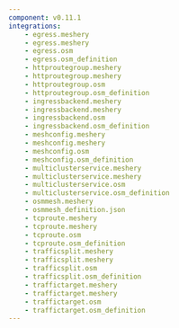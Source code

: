 ```yaml
---
component: v0.11.1
integrations:
    - egress.meshery
    - egress.meshery
    - egress.osm
    - egress.osm_definition
    - httproutegroup.meshery
    - httproutegroup.meshery
    - httproutegroup.osm
    - httproutegroup.osm_definition
    - ingressbackend.meshery
    - ingressbackend.meshery
    - ingressbackend.osm
    - ingressbackend.osm_definition
    - meshconfig.meshery
    - meshconfig.meshery
    - meshconfig.osm
    - meshconfig.osm_definition
    - multiclusterservice.meshery
    - multiclusterservice.meshery
    - multiclusterservice.osm
    - multiclusterservice.osm_definition
    - osmmesh.meshery
    - osmmesh_definition.json
    - tcproute.meshery
    - tcproute.meshery
    - tcproute.osm
    - tcproute.osm_definition
    - trafficsplit.meshery
    - trafficsplit.meshery
    - trafficsplit.osm
    - trafficsplit.osm_definition
    - traffictarget.meshery
    - traffictarget.meshery
    - traffictarget.osm
    - traffictarget.osm_definition
---
```

